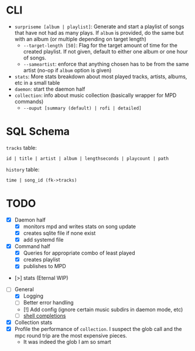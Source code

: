 # CLI
* `surpriseme [album | playlist]`: Generate and start a playlist of songs that have not
had as many plays. If `album` is provided, do the same but with an album (or multiple
depending on target length)
    * `--target-length [50]`: Flag for the target amount of time for the created
    playlist. If not given, default to either one album or one hour of songs.
    * `--sameartist`: enforce that anything chosen has to be from the same artist (no-op
    if `album` option is given)
* `stats`: More stats breakdown about most played tracks, artists, albums, etc in a small
  table
* `daemon`: start the daemon half
* `collection`: info about music collection (basically wrapper for MPD commands)
    * `--ouput [summary (default) | rofi | detailed]`

# SQL Schema
`tracks` table:

```
id | title | artist | album | lengthseconds | playcount | path
```

`history` table:
```
time | song_id (fk->tracks)
```

# TODO
- [x] Daemon half
    - [x] monitors mpd and writes stats on song update
    - [x] creates sqlite file if none exist
    - [x] add systemd file
- [x] Command half
    - [x] Queries for appropriate combo of least played
    - [x] creates playlist
    - [x] publishes to MPD
- [>] stats (Eternal WIP)
- [ ] General
    - [x] Logging
    - [ ] Better error handling
    - [!] Add config (ignore certain music subdirs in daemon mode, etc)
    - [ ] [shell completions](https://docs.rs/clap_complete/latest/clap_complete/)
- [x] Collection stats
- [x] Profile the performance of `collection`. I suspect the glob call and the mpc round
trip are the most expensive pieces.
    * It was indeed the glob I am so smart
